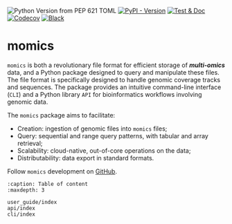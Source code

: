 ![Python Version from PEP 621 TOML](https://img.shields.io/python/required-version-toml?tomlFilePath=https%3A%2F%2Fraw.githubusercontent.com%2Fjs2264%2Fmomics%2Frefs%2Fheads%2Fdevel%2Fpyproject.toml)
[![PyPI - Version](https://img.shields.io/pypi/v/momics)](https://pypi.org/project/momics/)
[![Test & Doc](https://github.com/js2264/momics/actions/workflows/ci.yml/badge.svg)](https://github.com/js2264/momics/actions/workflows/ci.yml)
[![Codecov](https://img.shields.io/codecov/c/gh/js2264/momics)](https://app.codecov.io/gh/js2264/momics)
[![Black](https://img.shields.io/badge/style-black-black)](https://github.com/psf/black)

# momics

`momics` is both a revolutionary file format for efficient storage of ***multi-omics*** data, and a Python package designed to query and manipulate these files. The file format is specifically designed to handle genomic coverage tracks and sequences. The package provides an intuitive command-line interface (`CLI`) and a Python library `API` for bioinformatics workflows involving genomic data.

The `momics` package aims to facilitate:

* Creation: ingestion of genomic files into `momics` files;
* Query: sequential and range query patterns, with tabular and array retrieval;
* Scalability: cloud-native, out-of-core operations on the data;
* Distributability: data export in standard formats.

Follow `momics` development on [GitHub](https://github.com/js2264/momics).

```{toctree}
:caption: Table of content
:maxdepth: 3

user_guide/index
api/index
cli/index
```
